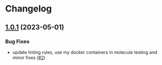 # Changelog

## [1.0.1](https://github.com/antmelekhin/ansible-role-mysqld-exporter/compare/v1.0.0...v1.0.1) (2023-05-01)

### Bug Fixes

* update linting rules, use my docker containers in molecule testing and minor fixes ([#2](https://github.com/antmelekhin/ansible-role-mysqld-exporter/pull/2))
